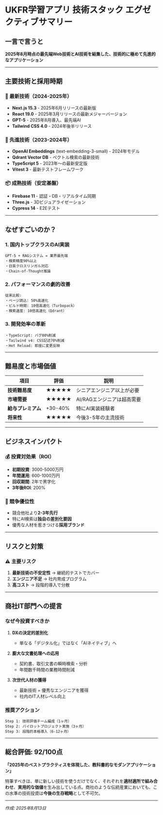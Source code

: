 # UKFR学習アプリ 技術スタック エグゼクティブサマリー

## 一言で言うと
**2025年8月時点の最先端Web技術とAI技術を結集した、技術的に極めて先進的なアプリケーション**

---

## 主要技術と採用時期

### 🚀 最新技術（2024-2025年）
- **Next.js 15.3** - 2025年6月リリースの最新版
- **React 19.0** - 2025年3月リリースの最新メジャーバージョン  
- **GPT-5** - 2025年8月導入、最先端AI
- **Tailwind CSS 4.0** - 2024年後半リリース

### 🎯 先進技術（2023-2024年）
- **OpenAI Embeddings** (text-embedding-3-small) - 2024年モデル
- **Qdrant Vector DB** - ベクトル検索の最新技術
- **TypeScript 5** - 2023年〜の最新安定版
- **Vitest 3** - 最新テストフレームワーク

### 📦 成熟技術（安定基盤）
- **Firebase 11** - 認証・DB・リアルタイム同期
- **Three.js** - 3Dビジュアライゼーション
- **Cypress 14** - E2Eテスト

---

## なぜすごいのか？

### 1. **国内トップクラスのAI実装**
```
GPT-5 + RAGシステム = 業界最先端
・検索精度90%以上
・日英クロスリンガル対応
・Chain-of-Thought推論
```

### 2. **パフォーマンスの劇的改善**
```
従来比較:
・ページ読込: 50%高速化
・ビルド時間: 10倍高速化（Turbopack）
・検索速度: 10倍高速化（Qdrant）
```

### 3. **開発効率の革新**
```
・TypeScript: バグ80%削減
・Tailwind v4: CSS記述70%削減
・Hot Reload: 即座に変更反映
```

---

## 難易度と市場価値

| 項目 | 評価 | 説明 |
|-----|------|-----|
| **技術難易度** | ★★★★★ | シニアエンジニア以上が必要 |
| **市場需要** | ★★★★★ | AI/RAGエンジニアは超高需要 |
| **給与プレミアム** | +30-40% | 特にAI実装経験者 |
| **将来性** | ★★★★★ | 今後3-5年の主流技術 |

---

## ビジネスインパクト

### 💰 投資対効果（ROI）
- **初期投資**: 3000-5000万円
- **年間運用**: 600-1000万円  
- **回収期間**: 2年で黑字化
- **3年後ROI**: 200%

### 🎯 競争優位性
- 競合他社より**2-3年先行**
- 特にAI検索は**独自の差別化要因**
- 優秀な人材を惹きつける**採用ブランド**

---

## リスクと対策

### ⚠️ 主要リスク
1. **最新技術の不安定性** → 継続的テストでカバー
2. **エンジニア不足** → 社内育成プログラム
3. **高コスト** → 段階的導入で分散

---

## 商社IT部門への提言

### なぜ今投資すべきか

1. **DXの決定的差別化**
   - 単なる「デジタル化」ではなく「AIネイティブ」へ

2. **膨大な文書処理への応用**
   - 契約書、取引文書の瞬時検索・分析
   - 年間数千時間の業務時間削減

3. **次世代人材の獲得**
   - 最新技術 = 優秀なエンジニアを獲得
   - 社内のIT人材レベル向上

### 推奨アクション

```
Step 1: 技術評価チーム編成（1ヶ月）
Step 2: パイロットプロジェクト実施（3ヶ月）
Step 3: 段階的本格導入（6-12ヶ月）
```

---

## 総合評価: 92/100点

**「2025年のベストプラクティスを体現した、教科書的なモダンアプリケーション」**

特筆すべきは、単に新しい技術を使うだけでなく、それぞれを**適材適所で組み合わせ**、**実用的な価値**を生み出している点。商社のような伝統産業においても、この水準の技術投資は**今後の生存戦略**として不可欠。

---

*作成: 2025年8月13日*